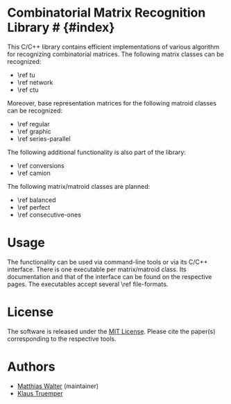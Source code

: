 # Combinatorial Matrix Recognition Library # {#index}

This C/C++ library contains efficient implementations of various algorithm for recognizing combinatorial matrices.
The following matrix classes can be recognized:

  - \ref tu
  - \ref network
  - \ref ctu

Moreover, base representation matrices for the following matroid classes can be recognized:

  - \ref regular
  - \ref graphic
  - \ref series-parallel

The following additional functionality is also part of the library:

  - \ref conversions
  - \ref camion

The following matrix/matroid classes are planned:

  - \ref balanced
  - \ref perfect
  - \ref consecutive-ones

# Usage #

The functionality can be used via command-line tools or via its C/C++ interface.
There is one executable per matrix/matroid class.
Its documentation and that of the interface can be found on the respective pages.
The executables accept several \ref file-formats.

# License #

The software is released under the [MIT License](https://en.wikipedia.org/wiki/MIT_License).
Please cite the paper(s) corresponding to the respective tools.

# Authors #

- [Matthias Walter](https://people.utwente.nl/m.walter) (maintainer)
- [Klaus Truemper](https://personal.utdallas.edu/~klaus/)

